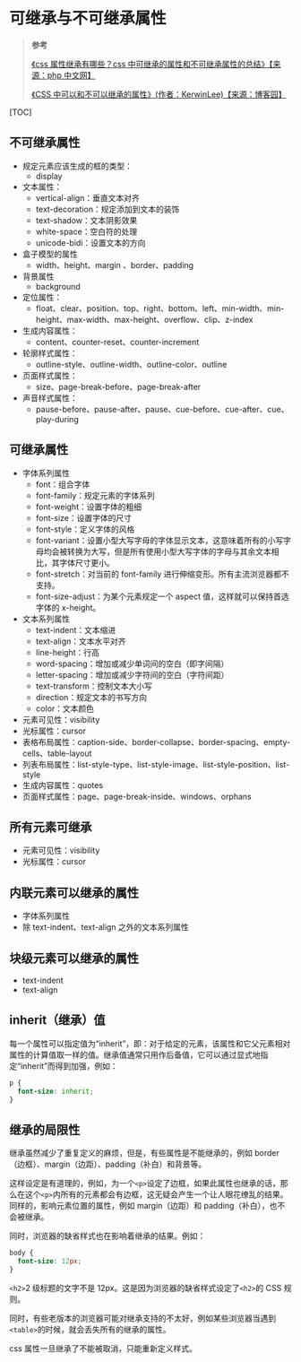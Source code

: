 <!--
 * @Author: yaohebin
 * @Date: 2022-06-17 08:41:25
 * @LastEditTime: 2022-10-03 09:10:04
 * @LastEditors: yaohebin
 * @Description: 可继承与不可继承属性
-->

# 可继承与不可继承属性

> **参考**
>
> [《css 属性继承有哪些？css 中可继承的属性和不可继承属性的总结》【来源：php 中文网】](https://www.php.cn/css-tutorial-407147.html)
>
> [《CSS 中可以和不可以继承的属性》(作者：KerwinLee)【来源：博客园】](https://www.cnblogs.com/thislbq/p/5882105.html)

[TOC]

## 不可继承属性

- 规定元素应该生成的框的类型：
  - display
- 文本属性：
  - vertical-align：垂直文本对齐
  - text-decoration：规定添加到文本的装饰
  - text-shadow：文本阴影效果
  - white-space：空白符的处理
  - unicode-bidi：设置文本的方向
- 盒子模型的属性
  - width、height、margin 、border、padding
- 背景属性
  - background
- 定位属性：
  - float、clear、position、top、right、bottom、left、min-width、min-height、max-width、max-height、overflow、clip、z-index
- 生成内容属性：
  - content、counter-reset、counter-increment
- 轮廓样式属性：
  - outline-style、outline-width、outline-color、outline
- 页面样式属性：
  - size、page-break-before、page-break-after
- 声音样式属性：
  - pause-before、pause-after、pause、cue-before、cue-after、cue、play-during

## 可继承属性

- 字体系列属性
  - font：组合字体
  - font-family：规定元素的字体系列
  - font-weight：设置字体的粗细
  - font-size：设置字体的尺寸
  - font-style：定义字体的风格
  - font-variant：设置小型大写字母的字体显示文本，这意味着所有的小写字母均会被转换为大写，但是所有使用小型大写字体的字母与其余文本相比，其字体尺寸更小。
  - font-stretch：对当前的 font-family 进行伸缩变形。所有主流浏览器都不支持。
  - font-size-adjust：为某个元素规定一个 aspect 值，这样就可以保持首选字体的 x-height。
- 文本系列属性
  - text-indent：文本缩进
  - text-align：文本水平对齐
  - line-height：行高
  - word-spacing：增加或减少单词间的空白（即字间隔）
  - letter-spacing：增加或减少字符间的空白（字符间距）
  - text-transform：控制文本大小写
  - direction：规定文本的书写方向
  - color：文本颜色
- 元素可见性：visibility
- 光标属性：cursor
- 表格布局属性：caption-side、border-collapse、border-spacing、empty-cells、table-layout
- 列表布局属性：list-style-type、list-style-image、list-style-position、list-style
- 生成内容属性：quotes
- 页面样式属性：page、page-break-inside、windows、orphans

## 所有元素可继承

- 元素可见性：visibility
- 光标属性：cursor

## 内联元素可以继承的属性

- 字体系列属性
- 除 text-indent、text-align 之外的文本系列属性

## 块级元素可以继承的属性

- text-indent
- text-align

## inherit（继承）值

每一个属性可以指定值为“inherit”，即：对于给定的元素，该属性和它父元素相对属性的计算值取一样的值。继承值通常只用作后备值，它可以通过显式地指定“inherit”而得到加强，例如：

```css
p {
  font-size: inherit;
}
```

## 继承的局限性

继承虽然减少了重复定义的麻烦，但是，有些属性是不能继承的，例如 border（边框）、margin（边距）、padding（补白）和背景等。

这样设定是有道理的，例如，为一个`<p>`设定了边框，如果此属性也继承的话，那么在这个`<p>`内所有的元素都会有边框，这无疑会产生一个让人眼花缭乱的结果。同样的，影响元素位置的属性，例如 margin（边距）和 padding（补白），也不会被继承。

同时，浏览器的缺省样式也在影响着继承的结果。例如：

```css
body {
  font-size: 12px;
}
```

`<h2>`2 级标题的文字不是 12px。这是因为浏览器的缺省样式设定了`<h2>`的 CSS 规则。

同时，有些老版本的浏览器可能对继承支持的不太好，例如某些浏览器当遇到`<table>`的时候，就会丢失所有的继承的属性。

css 属性一旦继承了不能被取消，只能重新定义样式。
